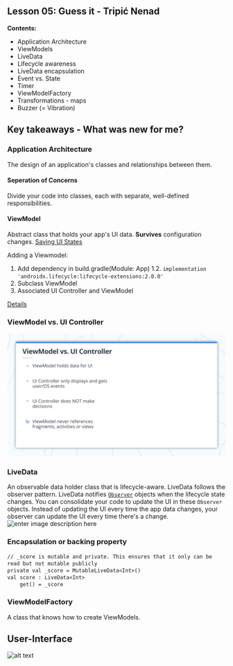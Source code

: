 ﻿## Lesson 05: Guess it - Tripi&#x0107; Nenad

**Contents:**

 - Application Architecture
 - ViewModels
 - LiveData
 - Lifecycle awareness
 - LiveData encapsulation
 - Event vs. State
 - Timer
 - ViewModelFactory
 - Transformations - maps
 - Buzzer (= Vibration)


## Key takeaways - What was new for me?


### Application Architecture
The design of an application's classes and relationships between them.

#### Seperation of Concerns
Divide your code into classes, each with separate, well-defined responsibilities.

#### ViewModel
Abstract class that holds your app's UI data. **Survives** configuration changes. [Saving UI States](https://developer.android.com/topic/libraries/architecture/saving-states)

Adding a Viewmodel:
 1. Add dependency in build.gradle(Module: App)
	 1.2.  `implementation 'androidx.lifecycle:lifecycle-extensions:2.0.0'`
 2. Subclass ViewModel
 3. Associated UI Controller and ViewModel

[Details](https://developer.android.com/topic/libraries/architecture/viewmodel)

### ViewModel vs. UI Controller
![ViewModel vs UI Controller explanation](screenshots/vm_vs_uic.png)
### LiveData
An observable data holder class that is lifecycle-aware. LiveData follows the observer pattern. LiveData notifies [`Observer`](https://developer.android.com/reference/androidx/lifecycle/Observer.html) objects when the lifecycle state changes. You can consolidate your code to update the UI in these `Observer` objects. Instead of updating the UI every time the app data changes, your observer can update the UI every time there's a change.
![enter image description here](https://miro.medium.com/max/272/1*C-f2QtBVExDrkyPLNSa7xQ.png)
### Encapsulation or backing property

    // _score is mutable and private. This ensures that it only can be read but not mutable publicly  
    private val _score = MutableLiveData<Int>()  
    val score : LiveData<Int>  
        get() = _score

### ViewModelFactory
A class that knows how to create ViewModels.

## User-Interface
![alt text](screenshots/screen01.png)




